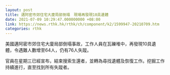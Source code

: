 ```yaml
---
layout: post
title: 邁阿密市郊住宅大廈局部倒塌　現場再發現10具遺體
date: 2021-07-09 10:29:47.000000000 +08:00
link: https://news.rthk.hk/rthk/ch/component/k2/1599947-20210709.htm
categories: rthk
---
```


美國邁阿密市郊住宅大廈局部倒塌事故，工作人員在瓦礫堆中，再發現10具遺體，令遇難人數增至64人，仍有76人失蹤。

官員在星期三已經宣布，結束搜索生還者，並轉為尋找遺體及恢復工作。挖掘工作持續進行，直至找到所有失蹤者。
